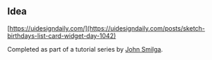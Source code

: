 ## Idea

[https://uidesigndaily.com/](https://uidesigndaily.com/posts/sketch-birthdays-list-card-widget-day-1042)

Completed as part of a tutorial series by [John Smilga](https://github.com/john-smilga).